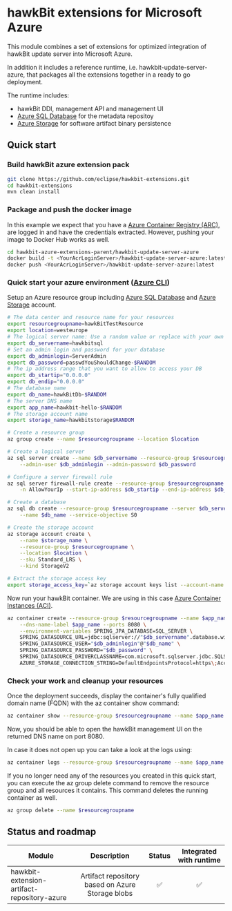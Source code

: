 # hawkBit extensions for Microsoft Azure

This module combines a set of extensions for optimized integration of hawkBit update server into Microsoft Azure.

In addition it includes a reference runtime, i.e. hawkbit-update-server-azure, that packages all the extensions together in a ready to go deployment.

The runtime includes:

* hawkBit DDI, management API and management UI
* [Azure SQL Database](https://azure.microsoft.com/en-us/services/sql-database/) for the metadata repositoy
* [Azure Storage](https://azure.microsoft.com/en-us/services/storage/) for software artifact binary persistence

## Quick start

### Build hawkBit azure extension pack

```bash
git clone https://github.com/eclipse/hawkbit-extensions.git
cd hawkbit-extensions
mvn clean install
```

### Package and push the docker image

In this example we expect that you have a [Azure Container Registry (ARC)](https://azure.microsoft.com/en-us/services/container-registry/),  are logged in and have the credentials extracted. However, pushing your image to Docker Hub works as well.

```bash
cd hawkbit-azure-extensions-parent/hawkbit-update-server-azure
docker build -t <YourAcrLoginServer>/hawkbit-update-server-azure:latest .
docker push <YourAcrLoginServer>/hawkbit-update-server-azure:latest
```

### Quick start your azure environment ([Azure CLI](https://shell.azure.com))

Setup an Azure resource group including [Azure SQL Database](https://azure.microsoft.com/en-us/services/sql-database/) and [Azure Storage](https://azure.microsoft.com/en-us/services/storage/) account.

```bash
# The data center and resource name for your resources
export resourcegroupname=hawkBitTestResource
export location=westeurope
# The logical server name: Use a random value or replace with your own value (do not capitalize)
export db_servername=hawkbitsql
# Set an admin login and password for your database
export db_adminlogin=ServerAdmin
export db_password=passwdYouShouldChange-$RANDOM
# The ip address range that you want to allow to access your DB
export db_startip="0.0.0.0"
export db_endip="0.0.0.0"
# The database name
export db_name=hawkBitDb-$RANDOM
# The server DNS name
export app_name=hawkbit-hello-$RANDOM
# The storage account name
export storage_name=hawkbitstorage$RANDOM

# Create a resource group
az group create --name $resourcegroupname --location $location

# Create a logical server
az sql server create --name $db_servername --resource-group $resourcegroupname --location $location \
    --admin-user $db_adminlogin --admin-password $db_password

# Configure a server firewall rule
az sql server firewall-rule create --resource-group $resourcegroupname --server $db_servername \
    -n AllowYourIp --start-ip-address $db_startip --end-ip-address $db_endip

# Create a database
az sql db create --resource-group $resourcegroupname --server $db_servername \
    --name $db_name --service-objective S0

# Create the storage account
az storage account create \
    --name $storage_name \
    --resource-group $resourcegroupname \
    --location $location \
    --sku Standard_LRS \
    --kind StorageV2

# Extract the storage access key
export storage_access_key=`az storage account keys list --account-name $storage_name --resource-group $resourcegroupname --output=tsv|cut  -f3| head -1`
```

Now run your hawkBit container. We are using in this case [Azure Container Instances (ACI)](https://azure.microsoft.com/en-us/services/container-instances/).

```bash
az container create --resource-group $resourcegroupname --name $app_name --image <YourAcrLoginServer>/hawkbit-update-server-azure --registry-login-server <YourAcrLoginServer> --registry-username <YourAcrName> --registry-password <YourAcrPassword> --cpu 1 --memory 1 \
    --dns-name-label $app_name --ports 8080 \
    --environment-variables SPRING_JPA_DATABASE=SQL_SERVER \
    SPRING_DATASOURCE_URL=jdbc:sqlserver://"$db_servername".database.windows.net:1433\;database="$db_name"\;user="$db_adminlogin"@"$db_servername"\;password="$db_password"\;encrypt=true\;trustServerCertificate=false\;hostNameInCertificate=*.database.windows.net\;loginTimeout=30 \
    SPRING_DATASOURCE_USER="$db_adminlogin"@"$db_name" \
    SPRING_DATASOURCE_PASSWORD="$db_password" \
    SPRING_DATASOURCE_DRIVERCLASSNAME=com.microsoft.sqlserver.jdbc.SQLServerDriver \
    AZURE_STORAGE_CONNECTION_STRING=DefaultEndpointsProtocol=https\;AccountName="$storage_name"\;AccountKey="$storage_access_key"\;EndpointSuffix=core.windows.net
```

### Check your work and cleanup your resources

Once the deployment succeeds, display the container's fully qualified domain name (FQDN) with the az container show command:

```bash
az container show --resource-group $resourcegroupname --name $app_name --query ipAddress.fqdn
```

Now, you should be able to open the hawkBit management UI on the returned DNS name on port 8080.

In case it does not open up you can take a look at the logs using:

```bash
az container logs --resource-group $resourcegroupname --name $app_name
```

If you no longer need any of the resources you created in this quick start, you can execute the az group delete command to remove the resource group and all resources it contains. This command deletes the running container as well.

```bash
az group delete --name $resourcegroupname
```

## Status and roadmap

| Module | Description | Status | Integrated with runtime |
|---|:---:|:---:|:---:|
| hawkbit-extension-artifact-repository-azure  | Artifact repository based on Azure Storage blobs | :white_check_mark: | :white_check_mark: |